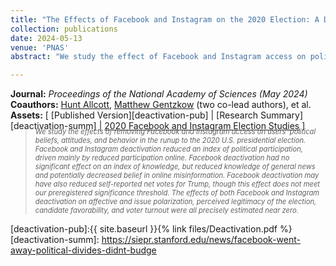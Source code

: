 ```yaml
---
title: "The Effects of Facebook and Instagram on the 2020 Election: A Deactivation Experiment"
collection: publications
date: 2024-05-13
venue: 'PNAS'
abstract: "We study the effect of Facebook and Instagram access on political beliefs, attitudes, and behavior by randomizing a subset of 19,857 Facebook users and 15,585 Instagram users to deactivate their accounts for 6 wk before the 2020 U.S. election. We report four key findings. First, both Facebook and Instagram deactivation reduced an index of political participation (driven mainly by reduced participation online). Second, Facebook deactivation had no significant effect on an index of knowledge, but secondary analyses suggest that it reduced knowledge of general news while possibly also decreasing belief in misinformation circulating online. Third, Facebook deactivation may have reduced self-reported net votes for Trump, though this effect does not meet our preregistered significance threshold. Finally, the effects of both Facebook and Instagram deactivation on affective and issue polarization, perceived legitimacy of the election, candidate favorability, and voter turnout were all precisely estimated and close to zero."

---
```


**Journal:** _Proceedings of the National Academy of Sciences (May 2024)_
<br>
**Coauthors:** [Hunt Allcott][hallcott], [Matthew Gentzkow][mgentzkow] (two co-lead authors), et al.
<br>
**Assets:** [ [Published Version][deactivation-pub] | [Research Summary][deactivation-summ] | [2020 Facebook and Instagram Election Studies][fies] ]
> <div style="font-size: 0.8em; font-style: italic; margin-top: -20px;">
> We study the effects of removing Facebook and Instagram access on users' political beliefs, attitudes, and behavior in the runup to the 2020 U.S. presidential election. Facebook and Instagram deactivation reduced an index of political participation, driven mainly by reduced participation online. Facebook deactivation had no significant effect on an index of knowledge, but reduced knowledge of general news and potentially decreased belief in online misinformation. Facebook deactivation may have also reduced self-reported net votes for Trump, though this effect does not meet our preregistered significance threshold. The effects of both Facebook and Instagram deactivation on affective and issue polarization, perceived legitimacy of the election, candidate favorability, and voter turnout were all precisely estimated near zero.
> </div>

[hallcott]: https://allcott.stanford.edu/
[mgentzkow]: https://www.matthewgentzkow.com/
[fies]: https://research.facebook.com/2020-election-research/
[deactivation-pub]:{{ site.baseurl }}{% link files/Deactivation.pdf %}
[deactivation-summ]: https://siepr.stanford.edu/news/facebook-went-away-political-divides-didnt-budge

